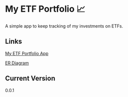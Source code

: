 # My ETF Portfolio :chart_with_upwards_trend:

A simple app to keep tracking of my investments on ETFs.

## Links

[My ETF Portfolio App](https://gb6b1483a83d755-db01.adb.eu-milan-1.oraclecloudapps.com/ords/r/apex02/my-etf-portfolio)

[ER Diagram](https://dbdiagram.io/d/My-ETF-Porfolio-651589e5ffbf5169f0ae041c)

## Current Version

0.0.1
